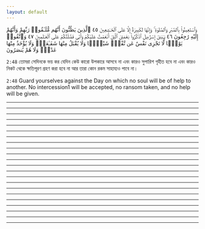 ```yaml
---
layout: default
---
```

وَٱسْتَعِينُوا۟ بِٱلصَّبْرِ وَٱلصَّلَوٰةِ ۚ وَإِنَّهَا لَكَبِيرَةٌ إِلَّا عَلَى ٱلْخَـٰشِعِينَ ٤٥ ٱلَّذِينَ يَظُنُّونَ أَنَّهُم مُّلَـٰقُوا۟ رَبِّهِمْ وَأَنَّهُمْ إِلَيْهِ رَٰجِعُونَ ٤٦ يَـٰبَنِىٓ إِسْرَٰٓءِيلَ ٱذْكُرُوا۟ نِعْمَتِىَ ٱلَّتِىٓ أَنْعَمْتُ عَلَيْكُمْ وَأَنِّى فَضَّلْتُكُمْ عَلَى ٱلْعَـٰلَمِينَ ٤٧ وَٱتَّقُوا۟ يَوْمًۭا لَّا تَجْزِى نَفْسٌ عَن نَّفْسٍۢ شَيْـًۭٔا وَلَا يُقْبَلُ مِنْهَا شَفَـٰعَةٌۭ وَلَا يُؤْخَذُ مِنْهَا عَدْلٌۭ وَلَا هُمْ يُنصَرُونَ

`2:48` তোমরা সেদিনকে ভয় কর যেদিন কেউ কারো উপকারে আসবে না এবং কারও সুপারিশ গৃহীত হবে না এবং কারও নিকট থেকে ক্ষতিপূরণ গ্রহণ করা হবে না আর তারা কোন রকম সাহায্যও পাবে না।

`2:48` Guard yourselves against the Day on which no soul will be of help to another. No intercession1 will be accepted, no ransom taken, and no help will be given.

***

***

***

***

***

***

***

***

***

***

***

***

***

***

***

***

***

***

***

***

***

***

